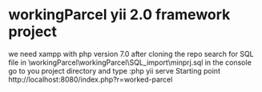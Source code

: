 # workingParcel yii 2.0 framework project
we need xampp with php version 7.0 
after cloning the repo search for SQL file in
\workingParcel\workingParcel\SQL_import\minprj.sql
in the console go to you project directory and type :php yii serve
Starting point
http://localhost:8080/index.php?r=worked-parcel
